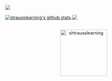 ![](https://i.imgur.com/tPQYo8K.png)

<a href="https://github.com/shtrausslearning/github-readme-stats">
  <img align="center" src="https://github-readme-stats.anuraghazra1.vercel.app/api?username=shtrausslearning&show_icons=true&include_all_commits=true&theme=tokyonight" alt="strausslearning's github stats" />
</a>
<a href="https://github.com/anuraghazra/github-readme-stats">
  <!-- Change the `github-readme-stats.anuraghazra1.vercel.app` to `github-readme-stats.vercel.app`  -->
  <img align="center" src="https://github-readme-stats.anuraghazra1.vercel.app/api/top-langs/?username=shtrausslearning&layout=compact&theme=tokyonight" />
</a>
<br />
<br />
<p align="center">
  <img align="center" height="150em" src="https://github-readme-streak-stats.herokuapp.com/?user=shtrausslearning&theme=tokyonight" alt="shtrausslearning" />
</p>
